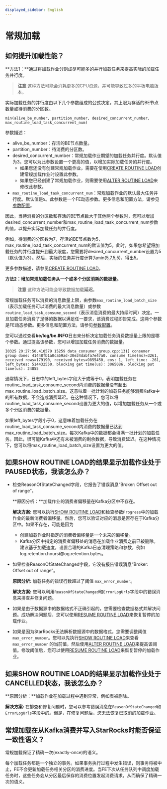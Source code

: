```yaml
---
displayed_sidebar: English
---
```


# 常规加载

## 如何提升加载性能？

**方法1：**通过将加载作业分割成尽可能多的并行加载任务来提高实际的加载任务并行度。

> **注意**
> 这种方法可能会消耗更多的CPU资源，并可能导致过多的平板电脑版本。

实际加载任务的并行度由以下几个参数组成的公式决定，其上限为存活的BE节点数量或待消费的分区数。

```Plaintext
min(alive_be_number, partition_number, desired_concurrent_number, max_routine_load_task_concurrent_num)
```

参数描述：

- alive_be_number：存活的BE节点数量。
- partition_number：待消费的分区数。
- desired_concurrent_number：常规加载作业期望的加载任务并行度。默认值为3。您可以为此参数设置一个更高的值，以增加实际加载任务的并行度。
  - 如果您还没有创建常规加载作业，需要在使用[CREATE ROUTINE LOAD](../../sql-reference/sql-statements/data-manipulation/CREATE_ROUTINE_LOAD.md)创建常规加载作业时设置此参数。
  - 如果您已经创建了常规加载作业，则需要使用[ALTER ROUTINE LOAD](../../sql-reference/sql-statements/data-manipulation/ALTER_ROUTINE_LOAD.md)来修改此参数。
- `max_routine_load_task_concurrent_num`：常规加载作业的默认最大任务并行度。默认值是`5`。此参数是一个FE动态参数。更多信息和配置方法，请参见[参数配置](../../administration/FE_configuration.md#loading-and-unloading)。

因此，当待消费的分区数和存活的BE节点数大于其他两个参数时，您可以增加desired_concurrent_number和max_routine_load_task_concurrent_num参数的值，以提升实际加载任务的并行度。

例如，待消费的分区数为7，存活的BE节点数为5，max_routine_load_task_concurrent_num的默认值为5。此时，如果您希望将加载任务的并行度提升到最大限度，您需要将desired_concurrent_number设置为5（默认值为3）。然后，实际的任务并行度计算为min(5,7,5,5)，得出5。

更多参数描述，请参见[CREATE ROUTINE LOAD](../../sql-reference/sql-statements/data-manipulation/CREATE_ROUTINE_LOAD.md)。

**方法2：增加常规加载任务从一个或多个分区消耗的数据量。**

> **注意**
> 这种方法可能会导致数据加载**延迟**。

常规加载任务可以消费的消息数量上限，由参数`max_routine_load_batch_size`（表示加载任务可以消费的最大消息数量）或参数`routine_load_task_consume_second`（表示消息消费的最大持续时间）决定。一旦加载任务消费了足够的数据以满足任一要求，该消费过程即告完成。这两个参数是FE动态参数。更多信息和配置方法，请参见[参数配置](../../administration/FE_configuration.md#loading-and-unloading)。

您可以通过查看**be/log/be.INFO**日志来分析决定加载任务消费数据量上限的是哪个参数。通过提高该参数，您可以增加加载任务消费的数据量。

```Plaintext
I0325 20:27:50.410579 15259 data_consumer_group.cpp:131] consumer group done: 41448fb1a0ca59ad-30e34dabfa7e47a0. consume time(ms)=3261, received rows=179190, received bytes=9855450, eos: 1, left_time: -261, left_bytes: 514432550, blocking get time(us): 3065086, blocking put time(us): 24855
```

通常情况下，日志中的left_bytes字段大于或等于0，表明加载任务在routine_load_task_consume_second内消费的数据量没有超出max_routine_load_batch_size。这意味着一批计划的加载任务能够消费Kafka中的所有数据，不会造成消费延迟。在这种情况下，您可以将routine_load_task_consume_second设置为更大的值，以增加加载任务从一个或多个分区消费的数据量。

如果left_bytes字段小于0，这意味着加载任务在routine_load_task_consume_second内消费的数据量已达到max_routine_load_batch_size。每次Kafka中的数据都会填满一批计划的加载任务。因此，很可能Kafka中还有未被消费的剩余数据，导致消费延迟。在这种情况下，您可以将max_routine_load_batch_size设置为更大的值。

## 如果SHOW ROUTINE LOAD的结果显示加载作业处于PAUSED状态，我该怎么办？

- 检查ReasonOfStateChanged字段，它报告了错误消息“Broker: Offset out of range”。

  **原因分析：**加载作业的消费者偏移量在Kafka分区中不存在。

  **解决方案:** 您可以执行[SHOW ROUTINE LOAD](../../sql-reference/sql-statements/data-manipulation/SHOW_ROUTINE_LOAD.md)和检查参数`Progress`中的加载作业的最新消费者偏移量。然后，您可以验证对应的消息是否存在于Kafka分区中。如果不存在，可能是因为

  - 创建加载作业时指定的消费者偏移量是一个未来的偏移量。
  - Kafka分区中指定的消费者偏移处的消息在加载作业消费之前已被删除。建议基于加载速度，设置合理的Kafka日志清理策略和参数，例如log.retention.hours和log.retention.bytes。

- 如果检查ReasonOfStateChanged字段，它没有报告错误消息“Broker: Offset out of range”。

  **原因分析:** 加载任务的错误行数超过了阈值 `max_error_number`。

  **解决方案:** 您可以利用`ReasonOfStateChanged`和`ErrorLogUrls`字段中的错误消息来排查并修复问题。

-   如果是由于数据源中的数据格式不正确引起的，您需要检查数据格式并解决问题。成功解决问题后，您可以使用[RESUME ROUTINE LOAD](../../sql-reference/sql-statements/data-manipulation/RESUME_ROUTINE_LOAD.md)来恢复暂停的加载作业。

-   如果是因为StarRocks无法解析数据源中的数据格式，您需要调整阈值 `max_error_number`。您可以先执行[SHOW ROUTINE LOAD](../../sql-reference/sql-statements/data-manipulation/SHOW_ROUTINE_LOAD.md)来查看 `max_error_number` 的当前值，然后使用[ALTER ROUTINE LOAD](../../sql-reference/sql-statements/data-manipulation/ALTER_ROUTINE_LOAD.md)来提高该阈值。修改阈值后，您可以使用[RESUME ROUTINE LOAD](../../sql-reference/sql-statements/data-manipulation/RESUME_ROUTINE_LOAD.md)来恢复暂停的加载作业。

## 如果SHOW ROUTINE LOAD的结果显示加载作业处于CANCELLED状态，我该怎么办？

**原因分析：**加载作业在加载过程中遇到异常，例如表被删除。

**解决方案:** 在排查和修复问题时，您可以参考错误消息在`ReasonOfStateChanged`和`ErrorLogUrls`字段中的。但是，在修复问题后，您无法恢复已取消的加载作业。

## 常规加载在从Kafka消费并写入StarRocks时能否保证一致性语义？

常规加载保证了精确一次(exactly-once)的语义。

每个加载任务都是一个独立的事务。如果事务执行过程中发生错误，则事务将被中止，FE不会更新加载任务相关分区的消费进度。当FE下次从任务队列中调度加载任务时，这些任务会从分区最后保存的消费位置发起消费请求，从而确保了精确一次的语义。
